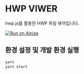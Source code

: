 # HWP VIWER
hwp.js를 활용한 HWP 파일 뷰어입니다.

[![Run on Ainize](https://ainize.ai/images/run_on_ainize_button.svg)](https://ainize.web.app/redirect?git_repo=https://github.com/aws-stand-there/hwp-viewer)


## 환경 설정 및 개발 환경 실행
```bash
yarn
yarn start
```

